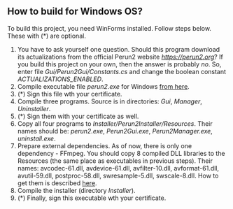 ## How to build for Windows OS?

To build this project, you need WinForms installed. Follow steps below. These with (*) are optional.

1. You have to ask yourself one question. Should this program download its actualizations from the official Perun2 website *https://perun2.org*?
If you build this project on your own, then the answer is probably *no*. So, enter file *Gui/Perun2Gui/Constants.cs* and change the boolean constant *ACTUALIZATIONS_ENABLED*.
2. Compile executable file *perun2.exe* for Windows [from here](https://github.com/wojfil/perun2).
3. (*) Sign this file wth your certificate.
4. Compile three programs. Source is in directories: *Gui*, *Manager*, *Uninstaller*.
5. (*) Sign them with your certificate as well.
6. Copy all four programs to *Installer/Perun2Installer/Resources*.
  Their names should be: *perun2.exe*, *Perun2Gui.exe*, *Perun2Manager.exe*, *uninstall.exe*.
7. Prepare external dependencies. As of now, there is only one dependency - FFmpeg. 
You should copy 8 compiled DLL libraries to the Resources (the same place as executables in previous steps).
Their names: avcodec-61.dll, avdevice-61.dll, avfilter-10.dll, avformat-61.dll, avutil-59.dll, 
postproc-58.dll, swresample-5.dll, swscale-8.dll. How to get them is described [here](https://github.com/wojfil/perun2/tree/master/external).
8. Compile the installer (directory *Installer*).
9. (*) Finally, sign this executable wth your certificate.
